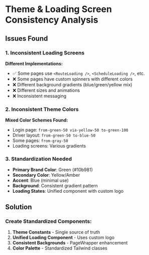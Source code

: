 # Theme & Loading Screen Consistency Analysis

## Issues Found

### 1. Inconsistent Loading Screens
**Different Implementations:**
- ✅ Some pages use `<RouteLoading />`, `<ScheduleLoading />`, etc.
- ❌ Some pages have custom spinners with different colors
- ❌ Different background gradients (blue/green/yellow mix)
- ❌ Different sizes and animations
- ❌ Inconsistent messaging

### 2. Inconsistent Theme Colors
**Mixed Color Schemes Found:**
- Login page: `from-green-50 via-yellow-50 to-green-100`
- Driver layout: `from-green-50 to-blue-50`
- Some pages: `from-gray-50`
- Loading screens: Various gradients

### 3. Standardization Needed
- **Primary Brand Color**: Green (#10b981)
- **Secondary Color**: Yellow/Amber
- **Accent**: Blue (minimal use)
- **Background**: Consistent gradient pattern
- **Loading States**: Unified component with custom logo

## Solution

### Create Standardized Components:
1. **Theme Constants** - Single source of truth
2. **Unified Loading Component** - Uses custom logo
3. **Consistent Backgrounds** - PageWrapper enhancement
4. **Color Palette** - Standardized Tailwind classes

